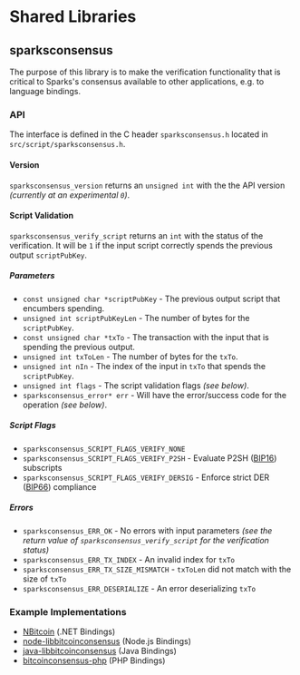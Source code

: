 Shared Libraries
================

## sparksconsensus

The purpose of this library is to make the verification functionality that is critical to Sparks's consensus available to other applications, e.g. to language bindings.

### API

The interface is defined in the C header `sparksconsensus.h` located in  `src/script/sparksconsensus.h`.

#### Version

`sparksconsensus_version` returns an `unsigned int` with the the API version *(currently at an experimental `0`)*.

#### Script Validation

`sparksconsensus_verify_script` returns an `int` with the status of the verification. It will be `1` if the input script correctly spends the previous output `scriptPubKey`.

##### Parameters
- `const unsigned char *scriptPubKey` - The previous output script that encumbers spending.
- `unsigned int scriptPubKeyLen` - The number of bytes for the `scriptPubKey`.
- `const unsigned char *txTo` - The transaction with the input that is spending the previous output.
- `unsigned int txToLen` - The number of bytes for the `txTo`.
- `unsigned int nIn` - The index of the input in `txTo` that spends the `scriptPubKey`.
- `unsigned int flags` - The script validation flags *(see below)*.
- `sparksconsensus_error* err` - Will have the error/success code for the operation *(see below)*.

##### Script Flags
- `sparksconsensus_SCRIPT_FLAGS_VERIFY_NONE`
- `sparksconsensus_SCRIPT_FLAGS_VERIFY_P2SH` - Evaluate P2SH ([BIP16](https://github.com/bitcoin/bips/blob/master/bip-0016.mediawiki)) subscripts
- `sparksconsensus_SCRIPT_FLAGS_VERIFY_DERSIG` - Enforce strict DER ([BIP66](https://github.com/bitcoin/bips/blob/master/bip-0066.mediawiki)) compliance

##### Errors
- `sparksconsensus_ERR_OK` - No errors with input parameters *(see the return value of `sparksconsensus_verify_script` for the verification status)*
- `sparksconsensus_ERR_TX_INDEX` - An invalid index for `txTo`
- `sparksconsensus_ERR_TX_SIZE_MISMATCH` - `txToLen` did not match with the size of `txTo`
- `sparksconsensus_ERR_DESERIALIZE` - An error deserializing `txTo`

### Example Implementations
- [NBitcoin](https://github.com/NicolasDorier/NBitcoin/blob/master/NBitcoin/Script.cs#L814) (.NET Bindings)
- [node-libbitcoinconsensus](https://github.com/bitpay/node-libbitcoinconsensus) (Node.js Bindings)
- [java-libbitcoinconsensus](https://github.com/dexX7/java-libbitcoinconsensus) (Java Bindings)
- [bitcoinconsensus-php](https://github.com/Bit-Wasp/bitcoinconsensus-php) (PHP Bindings)
